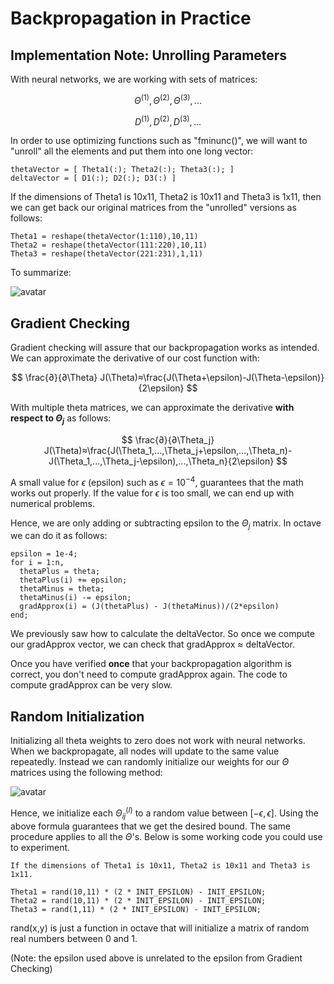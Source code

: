 # Backpropagation in Practice

## Implementation Note: Unrolling Parameters

With neural networks, we are working with sets of matrices:

$$
\Theta^{(1)}, \Theta^{(2)}, \Theta^{(3)},...
$$

$$
D^{(1)}, D^{(2)}, D^{(3)},...
$$

In order to use optimizing functions such as "fminunc()", we will want to "unroll" all the elements and put them into one long vector:

````
thetaVector = [ Theta1(:); Theta2(:); Theta3(:); ]
deltaVector = [ D1(:); D2(:); D3(:) ]
````

If the dimensions of Theta1 is 10x11, Theta2 is 10x11 and Theta3 is 1x11, then we can get back our original matrices from the "unrolled" versions as follows:

````
Theta1 = reshape(thetaVector(1:110),10,11)
Theta2 = reshape(thetaVector(111:220),10,11)
Theta3 = reshape(thetaVector(221:231),1,11)
````

To summarize:

![avatar](https://raw.githubusercontent.com/garyphone/machine_learning/master/pictures/l5_5.PNG)

## Gradient Checking

Gradient checking will assure that our backpropagation works as intended. We can approximate the derivative of our cost function with:

$$
\frac{∂}{∂\Theta} J(\Theta)≈\frac{J(\Theta+\epsilon)-J(\Theta-\epsilon)}{2\epsilon}
$$

With multiple theta matrices, we can approximate the derivative **with respect to $\Theta_j$** as follows:

$$
\frac{∂}{∂\Theta_j} J(\Theta)≈\frac{J(\Theta_1,...,\Theta_j+\epsilon,...,\Theta_n)-J(\Theta_1,...,\Theta_j-\epsilon),...,\Theta_n}{2\epsilon}
$$

A small value for $\epsilon$ (epsilon) such as $\epsilon = 10^{-4}$, guarantees that the math works out properly. If the value for $\epsilon$ is too small, we can end up with numerical problems.

Hence, we are only adding or subtracting epsilon to the $\Theta_j$ matrix. In octave we can do it as follows:

````
epsilon = 1e-4;
for i = 1:n,
  thetaPlus = theta;
  thetaPlus(i) += epsilon;
  thetaMinus = theta;
  thetaMinus(i) -= epsilon;
  gradApprox(i) = (J(thetaPlus) - J(thetaMinus))/(2*epsilon)
end;
````

We previously saw how to calculate the deltaVector. So once we compute our gradApprox vector, we can check that gradApprox ≈ deltaVector.

Once you have verified **once** that your backpropagation algorithm is correct, you don't need to compute gradApprox again. The code to compute gradApprox can be very slow.

## Random Initialization

Initializing all theta weights to zero does not work with neural networks. When we backpropagate, all nodes will update to the same value repeatedly. Instead we can randomly initialize our weights for our $\Theta$ matrices using the following method:

![avatar](https://raw.githubusercontent.com/garyphone/machine_learning/master/pictures/l5_6.PNG)

Hence, we initialize each $\Theta^{(l)}_{ij}$ to a random value between $[-\epsilon,\epsilon]$. Using the above formula guarantees that we get the desired bound. The same procedure applies to all the $\Theta$'s. Below is some working code you could use to experiment.

````
If the dimensions of Theta1 is 10x11, Theta2 is 10x11 and Theta3 is 1x11.

Theta1 = rand(10,11) * (2 * INIT_EPSILON) - INIT_EPSILON;
Theta2 = rand(10,11) * (2 * INIT_EPSILON) - INIT_EPSILON;
Theta3 = rand(1,11) * (2 * INIT_EPSILON) - INIT_EPSILON;
````

rand(x,y) is just a function in octave that will initialize a matrix of random real numbers between 0 and 1.

(Note: the epsilon used above is unrelated to the epsilon from Gradient Checking)
